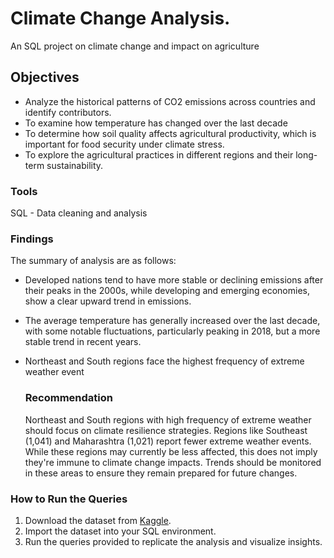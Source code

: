 # Climate Change Analysis.
An SQL project on climate change and impact on agriculture

## Objectives
- Analyze the historical patterns of CO2 emissions across countries and identify contributors.
- To examine how temperature has changed over the last decade
- To determine how soil quality affects agricultural productivity, which is important for food security under climate stress.
- To explore the agricultural practices in different regions and their long-term sustainability.

### Tools
SQL - Data cleaning and analysis

### Findings
The summary of analysis are as follows:
- Developed nations tend to have more stable or declining emissions after their peaks in the 2000s, while developing and emerging economies, show a clear upward trend in emissions.
- The average temperature has generally increased over the last decade, with some notable fluctuations, particularly peaking in 2018, but a more stable trend in recent years.
- Northeast and South regions face the highest frequency of extreme weather event

  ### Recommendation
  Northeast and South regions with high frequency of extreme weather should focus on climate resilience strategies. Regions like Southeast (1,041) and Maharashtra (1,021) report fewer extreme weather events. While these regions may currently be less affected, this does not imply they're immune to climate change impacts. Trends should be monitored in these areas to ensure they remain prepared for future changes.

### How to Run the Queries
1. Download the dataset from [Kaggle](https://kaggl.com).
2. Import the dataset into your SQL environment.
3. Run the queries provided to replicate the analysis and visualize insights.
